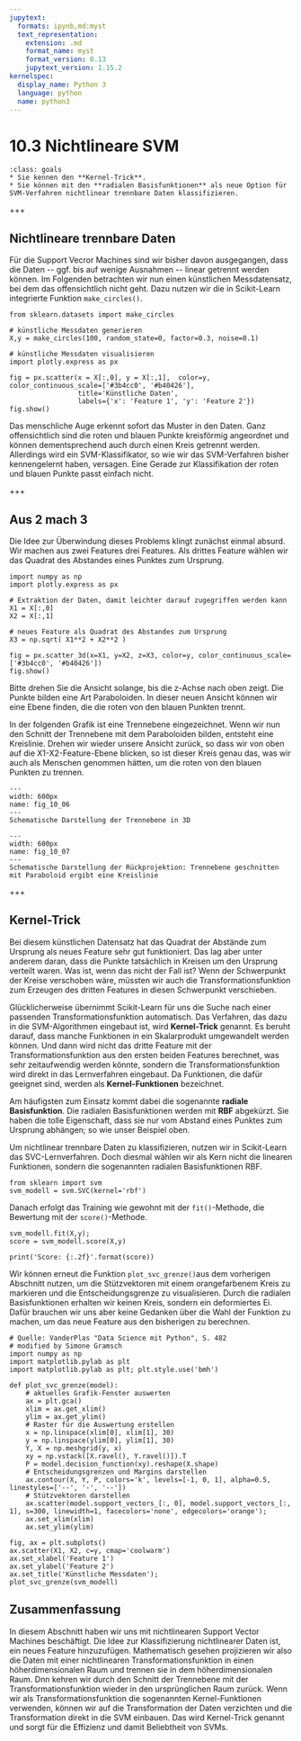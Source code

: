 ```yaml
---
jupytext:
  formats: ipynb,md:myst
  text_representation:
    extension: .md
    format_name: myst
    format_version: 0.13
    jupytext_version: 1.15.2
kernelspec:
  display_name: Python 3
  language: python
  name: python3
---
```


# 10.3 Nichtlineare SVM

```{admonition} Lernziele
:class: goals
* Sie kennen den **Kernel-Trick**.
* Sie können mit den **radialen Basisfunktionen** als neue Option für SVM-Verfahren nichtlinear trennbare Daten klassifizieren.
```

+++

## Nichtlineare trennbare Daten

Für die Support Vecror Machines sind wir bisher davon ausgegangen, dass die
Daten -- ggf. bis auf wenige Ausnahmen -- linear getrennt werden können. Im
Folgenden betrachten wir nun einen künstlichen Messdatensatz, bei dem das
offensichtlich nicht geht. Dazu nutzen wir die in Scikit-Learn integrierte
Funktion `make_circles()`.

```{code-cell} ipython3
from sklearn.datasets import make_circles

# künstliche Messdaten generieren
X,y = make_circles(100, random_state=0, factor=0.3, noise=0.1)

# künstliche Messdaten visualisieren
import plotly.express as px

fig = px.scatter(x = X[:,0], y = X[:,1],  color=y, color_continuous_scale=['#3b4cc0', '#b40426'],
                 title='Künstliche Daten',
                 labels={'x': 'Feature 1', 'y': 'Feature 2'})
fig.show()
```

Das menschliche Auge erkennt sofort das Muster in den Daten. Ganz offensichtlich
sind die roten und blauen Punkte kreisförmig angeordnet und können
dementsprechend auch durch einen Kreis getrennt werden. Allerdings wird ein
SVM-Klassifikator, so wie wir das SVM-Verfahren bisher kennengelernt haben,
versagen. Eine Gerade zur Klassifikation der roten und blauen Punkte passt
einfach nicht.

+++

## Aus 2 mach 3

Die Idee zur Überwindung dieses Problems klingt zunächst einmal absurd. Wir
machen aus zwei Features drei Features. Als drittes Feature wählen wir das
Quadrat des Abstandes eines Punktes zum Ursprung. 

```{code-cell} ipython3
import numpy as np
import plotly.express as px

# Extraktion der Daten, damit leichter darauf zugegriffen werden kann
X1 = X[:,0]
X2 = X[:,1]

# neues Feature als Quadrat des Abstandes zum Ursprung
X3 = np.sqrt( X1**2 + X2**2 )

fig = px.scatter_3d(x=X1, y=X2, z=X3, color=y, color_continuous_scale=['#3b4cc0', '#b40426'])
fig.show()
```

Bitte drehen Sie die Ansicht solange, bis die z-Achse nach oben zeigt. Die
Punkte bilden eine Art Paraboloiden. In dieser neuen Ansicht können wir eine
Ebene finden, die die roten von den blauen Punkten trennt.

In der folgenden Grafik ist eine Trennebene eingezeichnet. Wenn wir nun den
Schnitt der Trennebene mit dem Paraboloiden bilden, entsteht eine Kreislinie.
Drehen wir wieder unsere Ansicht zurück, so dass wir von oben auf die
X1-X2-Feature-Ebene blicken, so ist dieser Kreis genau das, was wir auch als
Menschen genommen hätten, um die roten von den blauen Punkten zu trennen.

```{figure} pics/fig10_06_with_plane.png
---
width: 600px
name: fig_10_06
---
Schematische Darstellung der Trennebene in 3D
```


```{figure} pics/fig10_07_with_circle.png
---
width: 600px
name: fig_10_07
---
Schematische Darstellung der Rückprojektion: Trennebene geschnitten mit Paraboloid ergibt eine Kreislinie
```

+++

## Kernel-Trick

Bei diesem künstlichen Datensatz hat das Quadrat der Abstände zum Ursprung als
neues Feature sehr gut funktioniert. Das lag aber unter anderem daran, dass die
Punkte tatsächlich in Kreisen um den Ursprung verteilt waren. Was ist, wenn das
nicht der Fall ist? Wenn der Schwerpunkt der Kreise verschoben wäre, müssten wir
auch die Transformationsfunktion zum Erzeugen des dritten Features in diesen
Schwerpunkt verschieben.

Glücklicherweise übernimmt Scikit-Learn für uns die Suche nach einer passenden
Transformationsfunktion automatisch. Das Verfahren, das dazu in die
SVM-Algorithmen eingebaut ist, wird **Kernel-Trick** genannt. Es beruht darauf,
dass manche Funktionen in ein Skalarprodukt umgewandelt werden können. Und dann
wird nicht das dritte Feature mit der Transformationsfunktion aus den ersten
beiden Features berechnet, was sehr zeitaufwendig werden könnte, sondern die
Transformationsfunktion wird direkt in das Lernverfahren eingebaut. Da
Funktionen, die dafür geeignet sind, werden als **Kernel-Funktionen**
bezeichnet.
 
Am häufigsten zum Einsatz kommt dabei die sogenannte **radiale Basisfunktion**.
Die radialen Basisfunktionen werden mit **RBF** abgekürzt. Sie haben die tolle
Eigenschaft, dass sie nur vom Abstand eines Punktes zum Ursprung abhängen; so
wie unser Beispiel oben.

Um nichtlinear trennbare Daten zu klassifizieren, nutzen wir in Scikit-Learn das
SVC-Lernverfahren. Doch diesmal wählen wir als Kern nicht die linearen
Funktionen, sondern die sogenannten radialen Basisfunktionen RBF. 

```{code-cell} ipython3
from sklearn import svm
svm_modell = svm.SVC(kernel='rbf')
```

Danach erfolgt das Training wie gewohnt mit der `fit()`-Methode, die Bewertung
mit der `score()`-Methode.

```{code-cell} ipython3
svm_modell.fit(X,y);
score = svm_modell.score(X,y)

print('Score: {:.2f}'.format(score))
```

Wir können erneut die Funktion `plot_svc_grenze()`aus dem vorherigen Abschnitt
nutzen, um die Stützvektoren mit einem orangefarbenem Kreis zu markieren und die
Entscheidungsgrenze zu visualisieren. Durch die radialen Basisfunktionen
erhalten wir keinen Kreis, sondern ein deformiertes Ei. Dafür brauchen wir uns
aber keine Gedanken über die Wahl der Funktion zu machen, um das neue Feature
aus den bisherigen zu berechnen.

```{code-cell} ipython3
# Quelle: VanderPlas "Data Science mit Python", S. 482
# modified by Simone Gramsch
import numpy as np
import matplotlib.pylab as plt
import matplotlib.pylab as plt; plt.style.use('bmh')

def plot_svc_grenze(model):
    # aktuelles Grafik-Fenster auswerten
    ax = plt.gca()
    xlim = ax.get_xlim()
    ylim = ax.get_ylim()
    # Raster für die Auswertung erstellen
    x = np.linspace(xlim[0], xlim[1], 30)
    y = np.linspace(ylim[0], ylim[1], 30)
    Y, X = np.meshgrid(y, x)
    xy = np.vstack([X.ravel(), Y.ravel()]).T
    P = model.decision_function(xy).reshape(X.shape)
    # Entscheidungsgrenzen und Margins darstellen
    ax.contour(X, Y, P, colors='k', levels=[-1, 0, 1], alpha=0.5, linestyles=['--', '-', '--'])
    # Stützvektoren darstellen
    ax.scatter(model.support_vectors_[:, 0], model.support_vectors_[:, 1], s=300, linewidth=1, facecolors='none', edgecolors='orange');
    ax.set_xlim(xlim)
    ax.set_ylim(ylim)
```

```{code-cell} ipython3
fig, ax = plt.subplots()
ax.scatter(X1, X2, c=y, cmap='coolwarm')
ax.set_xlabel('Feature 1')
ax.set_ylabel('Feature 2')
ax.set_title('Künstliche Messdaten');
plot_svc_grenze(svm_modell)
```

## Zusammenfassung

In diesem Abschnitt haben wir uns mit nichtlinearen Support Vector Machines
beschäftigt. Die Idee zur Klassifizierung nichtlinearer Daten ist, ein neues
Feature hinzuzufügen. Mathematisch gesehen projizieren wir also die Daten mit
einer nichtlinearen Transformationsfunktion in einen höherdimensionalen Raum und
trennen sie in dem höherdimensionalen Raum. Dnn kehren wir durch den Schnitt der
Trennebene mit der Transformationsfunktion wieder in den ursprünglichen Raum
zurück. Wenn wir als Transformationsfunktion die sogenannten Kernel-Funktionen
verwenden, können wir auf die Transformation der Daten verzichten und die
Transformation direkt in die SVM einbauen. Das wird Kernel-Trick genannt und
sorgt für die Effizienz und damit Beliebtheit von SVMs.

